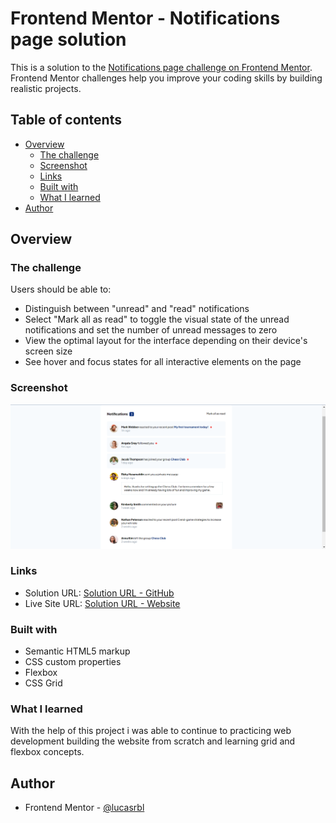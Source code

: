 # Frontend Mentor - Notifications page solution

This is a solution to the [Notifications page challenge on Frontend Mentor](https://www.frontendmentor.io/challenges/notifications-page-DqK5QAmKbC). Frontend Mentor challenges help you improve your coding skills by building realistic projects. 

## Table of contents

- [Overview](#overview)
  - [The challenge](#the-challenge)
  - [Screenshot](#screenshot)
  - [Links](#links)
  - [Built with](#built-with)
  - [What I learned](#what-i-learned)
- [Author](#author)

## Overview

### The challenge

Users should be able to:

- Distinguish between "unread" and "read" notifications
- Select "Mark all as read" to toggle the visual state of the unread notifications and set the number of unread messages to zero
- View the optimal layout for the interface depending on their device's screen size
- See hover and focus states for all interactive elements on the page

### Screenshot

![](./assets/images/screenshot.png)


### Links

- Solution URL: [Solution URL - GitHub](https://github.com/lucasrbl/notifications-page)
- Live Site URL: [Solution URL - Website](https://eclectic-gelato-0796ee.netlify.app/)

### Built with

- Semantic HTML5 markup
- CSS custom properties
- Flexbox
- CSS Grid

### What I learned

With the help of this project i was able to continue to practicing web development building the website from scratch and learning grid and flexbox concepts.

## Author

- Frontend Mentor - [@lucasrbl](https://www.frontendmentor.io/profile/lucasrbl)
